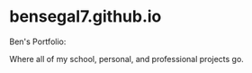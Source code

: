 # bensegal7.github.io
Ben's Portfolio:

Where all of my school, personal, and professional projects go.
